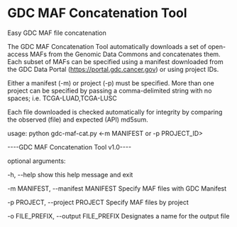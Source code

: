# GDC MAF Concatenation Tool

Easy GDC MAF file concatenation

The GDC MAF Concatenation Tool automatically downloads a set of open-access MAFs from the Genomic Data Commons and concatenates them.  Each subset of MAFs can be specified using a manifest downloaded from the GDC Data Portal (https://portal.gdc.cancer.gov) or using project IDs.  

Either a manifest (-m) or project (-p) must be specified. More than one project can be specified by passing a comma-delimited string with no spaces; i.e. TCGA-LUAD,TCGA-LUSC

Each file downloaded is checked automatically for integrity by comparing the observed (file) and expected (API) md5sum.  


usage: python gdc-maf-cat.py <-m MANIFEST or -p PROJECT_ID>

----GDC MAF Concatenation Tool v1.0----

optional arguments:

  -h, --help            show this help message and exit

  -m MANIFEST, --manifest MANIFEST
                        Specify MAF files with GDC Manifest

  -p PROJECT, --project PROJECT
                        Specify MAF files by project

  -o FILE_PREFIX, --output FILE_PREFIX
                        Designates a name for the output file
